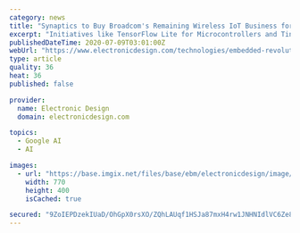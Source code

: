 ```yaml
---
category: news
title: "Synaptics to Buy Broadcom's Remaining Wireless IoT Business for $250 Million"
excerpt: "Initiatives like TensorFlow Lite for Microcontrollers and TinyML help make such advantages realizable. However, as the pace of bringing AI to the embedded edge picks up, what’s emerged is the need to get the network to run on “real” hardware."
publishedDateTime: 2020-07-09T03:01:00Z
webUrl: "https://www.electronicdesign.com/technologies/embedded-revolution/article/21136125/synaptics-to-buy-broadcoms-remaining-wireless-iot-business-for-250-million"
type: article
quality: 36
heat: 36
published: false

provider:
  name: Electronic Design
  domain: electronicdesign.com

topics:
  - Google AI
  - AI

images:
  - url: "https://base.imgix.net/files/base/ebm/electronicdesign/image/2020/07/ThinkstockPhotos_539646538_0.5f0640fe22ae6.png?auto=format&fit=max&w=1200"
    width: 770
    height: 400
    isCached: true

secured: "9ZoIEPDzekIUaD/OhGpX0rsXO/ZQhLAUqf1HSJa87mxH4rw1JNHNIdlVC6Ze88l6+q4Gwe6b/jaH/ROxIILsfTgiw8m23FOb/ZmdnNWq/mz6p3B2ywFFQxSVlgw5FfbJMrKtXMv+xpFKNHP1RzJFUiX9v48R5k5emVv+O3ToDoII9l+3J+td1qHEOKwSrYF4wNz1gzRpAUU2+lNOHSACzZ2SyDzDz2gQZDRqb0lDcoY4fBFbkHeDY9+xak0C6m3apv23D6DLS3vjngJkcPAutQ94WblTHn0uZ0FJqascaloYf7p6A1HnY58QVieQGfSeyq7+APT+NGqDlrEk70jZBg==;GHNigPjKKMc2UIrTbxEwgQ=="
---
```


